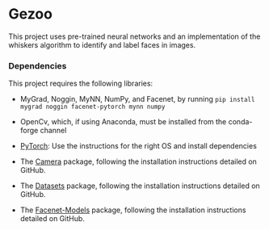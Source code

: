 # Gezoo
This project uses pre-trained neural networks and an implementation of the whiskers algorithm to identify and label faces in images.

### Dependencies
This project requires the following libraries:

* MyGrad, Noggin, MyNN, NumPy, and Facenet, by running `pip install mygrad noggin facenet-pytorch mynn numpy`

* OpenCv, which, if using Anaconda, must be installed from the conda-forge channel

* [PyTorch](https://pytorch.org/get-started/locally/): Use the instructions for the right OS and install dependencies

* The [Camera](https://github.com/cogworksbwsi/camera) package, following the installation instructions detailed on GitHub.

* The [Datasets](https://github.com/CogWorksBWSI/DataSets) package, following the installation instructions detailed on GitHub.

* The [Facenet-Models](https://github.com/CogWorksBWSI/facenet_models) package, following the installation instructions detailed on GitHub.
